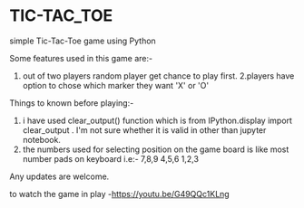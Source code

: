 # TIC-TAC_TOE
simple Tic-Tac-Toe game using Python

Some features used in this game are:-
1. out of two players random player get chance to play first.
2.players have option to chose which marker they want 'X' or 'O'

Things to known before playing:-
1. i have used clear_output() function which is from IPython.display import clear_output . I'm not sure whether it is valid in other than jupyter notebook.
2. the numbers used for selecting position on the game board is like most number pads on keyboard
    i.e:- 7,8,9
          4,5,6
          1,2,3
          
   
Any updates are welcome.

to watch the game in play -https://youtu.be/G49QQc1KLng
